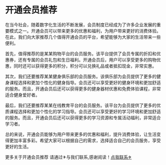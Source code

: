 # 开通会员推荐

在当今社会，随着数字化生活的不断发展，会员制度已经成为了许多企业发展的重要模式之一。开通会员可以带来更多的优惠和福利，为用户带来更好的消费体验。在此，我们向大家推荐几个值得开通会员的平台，希望能够为大家的生活带来一些便利。

首先，值得推荐的是某某购物平台的会员服务。该平台提供了会员专属的折扣和优惠券，还有专属的会员礼包和生日福利。开通会员后，用户可以享受更多的购物优惠，同时还可以获得更多的积分，积分可以兑换礼品或者抵扣现金，非常实惠。

其次，我们还要推荐某某健身俱乐部的会员服务。该俱乐部为会员提供了更多的健身课程选择和更加个性化的健身指导。会员还可以享受更好的健身环境和更加舒适的服务。而且，开通会员后还可以获得更多的健身器材优惠和免费体验课程，非常适合健身爱好者。

最后，我们还要推荐某某在线教育平台的会员服务。该平台为会员提供了更多的优质课程选择和更加个性化的学习指导。会员还可以享受更好的学习环境和更加舒适的服务。而且，开通会员后还可以获得更多的学习资源和专属活动福利，非常适合学习者。

总的来说，开通会员能够为用户带来更多的优惠和福利，提升消费体验，让生活变得更加丰富多彩。希望大家可以根据自己的需求，选择适合自己的会员服务，享受更好的生活。

更多关于开通会员推荐 请通过✈与我们联系,感谢阅读！[点我联系✈](https://mail.G208.com)